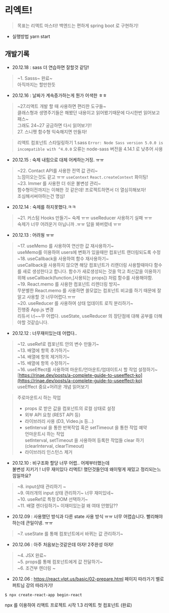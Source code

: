 # 리엑트!

> 목표는 리액트 마스터! 
> 백엔드는 편하게 spring boot 로 구현하기! 

* 실행방법 yarn start

## 개발기록
* 20.12.18 : sass 더 연습하면 잘할것 같당!
> ~1. Sasss~ 완료~   
> 아직까지는 할만한듯

* 20.12.16 : 날짜가 계속증가하는게 뭔가 어색한 ㅎㅎ
> ~27.리액트 개발 할 때 사용하면 편리한 도구들~   
> 클래스형과 생명주기들은 해봤던 내용이고 읽어봤기때문에 다시한번 읽어보고 패스~   
> 그래도 24~27 궁금하면 다시 읽어보기!!   
> 27. 스니펫 함수형 익숙해지면 만들자!    

> 리액트 컴포넌트 스타일링하기
> 1.sass 
> `Error: Node Sass version 5.0.0 is incompatible with ^4.0.0` 오류는 node-sass 버전을 4.14.1 로 낮추어 사용


* 20.12.15 : 숙제 내힘으로 대체 어케하는거징. ㅠㅠ
> ~22. Contact API를 사용한 전역 값 관리~    
> 느낌이오는것도 같고 ㅠㅠ `useContext` `React.createContext` 화이팅!   
> ~23. Immer 를 사용한 더 쉬운 불변성 관리~   
> 함수형이전까지는 이해한 것 같은데! 프로젝트하면서 더 열심히해보자!   
> 조심해서써야하는건 명심! 

* 20.12.14 : 숙제를 하지못했다.ㅋㅋ
> ~21. 커스텀 Hooks 만들기~
> 숙제 ㅠㅠ useReducer 사용하기 실패 ㅠㅠ    
> 숙제가 너무 어려운거 아닙니까 .ㅠㅠ 답을 봐버렸네 ㅠㅠ

* 20.12.13 : 어려웡 ㅠㅠ
> ~17. useMemo 를 사용하여 연산한 값 재사용하기~   
> useMemo를 이용하여 users에 변화가 있을때만 컴포넌트 랜더링되도록 수정   
> ~18. useCallback을 사용하여 함수 재사용하기~   
> useCallback을 사용하지 않으면 해당 컴포넌트가 리랜더링 사용할때마다 함수를 새로 생성한다고 합니다. 함수가 새로생성되는 것을 막고 최신값을 이용하기위해 useCallback(function,[사용되는 props]) 처럼 함수를 사용해야함.   
> ~19. React.memo 를 사용한 컴포넌트 리렌더링 방지~   
> 무분별한 React.memo 를 사용하면 쓸모없는 컴포넌트 비교를 하기 때문에 잘알고 사용할 것 너무어렵다.ㅠㅠ   
> ~20. useReducer 를 사용하여 상태 업데이트 로직 분리하기~    
> 진행중 App.js 변경   
> 리듀서 너~~무 어렵다. useState, useReducer 의 장단점에 대해 공부를 더해야할 것같습니다.   

* 20.12.12 : 너무재미있는데 어렵다..   
> ~12. useRef로 컴포넌트 안의 변수 만들기~   
> ~13. 배열에 항목 추가하기~   
> ~14. 배열에 항목 제거하기~   
> ~15. 배열에 항목 수정하기~   
> ~16. useEffect를 사용하여 마운트/언마운트/업데이트시 할 작업 설정하기~   
[https://rinae.dev/posts/a-complete-guide-to-useeffect-ko](https://rinae.dev/posts/a-complete-guide-to-useeffect-ko)   
useEffect 중요+어려운 개념 읽어보기   

>   주로마운트시 하는 작업   
>   * props 로 받은 값을 컴포넌트의 로컬 상태로 설정    
>   * 외부 API 요청 (REST API 등)    
>   * 라이브러리 사용 (D3, Video.js 등...)    
>   * setInterval 을 통한 반복작업 혹은 setTimeout 을 통한 작업 예약    
>   언마운트시 하는 작업    
>   setInterval, setTimeout 을 사용하여 등록한 작업들 clear 하기 (clearInterval, clearTimeout)   
>   * 라이브러리 인스턴스 제거   

* 20.12.10 : 비구조화 할당 너무 어렵.. 어제부터했는데   
불변성 지키기 ! 너무 재미있다 리액트! 했던것들인데 왜이렇게 재밌고 정리되는느낌일까요?  
> ~8. input상태 관리하기 ~   
> ~9. 여러개의  input 상태 관리하기~ 너무 재미있네~   
> ~10. useRef로 특정 DOM 선택하기~  
> ~11. 배열 렌더링하기~ 이재미있는걸 왜 여태 안했담??   

* 20.12.09 : 사용했던 방식과 다른 state 사용 방식 ㅠㅠ 너무 어렵습니다. 빨리해야하는데 큰일이넹. ㅠㅠ 
> ~7. useState 를 통해 컴포넌트에서 바뀌는 값 관리하기~

* 20.12.06 : 아주 처음보는것같은데 아자! 2주완성 아자! 
> ~4. JSX 완료~   
> ~5. props를 통해 컴포넌트에게 값 전달하기~   
> ~6. 조건부 렌더링 ~  

* 20.12.06 : https://react.vlpt.us/basic/02-prepare.html 페이지 따라가기 벨로퍼트님 강의 따라가기!    
```
$ npx create-react-app begin-react
```
npx 를 이용하여 리액트 프로젝트 시작 
1.3 리엑트 첫 컴포넌트 (완료)
